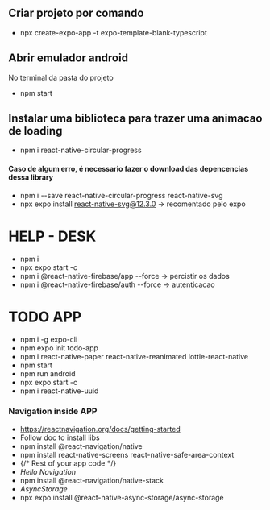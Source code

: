 ## Criar projeto por comando
- npx create-expo-app -t expo-template-blank-typescript

## Abrir emulador android
No terminal da pasta do projeto
- npm start

## Instalar uma biblioteca para trazer uma animacao de loading
- npm i react-native-circular-progress
#### Caso de algum erro, é necessario fazer o download das depencencias dessa library
- npm i --save react-native-circular-progress react-native-svg
- npx expo install react-native-svg@12.3.0 -> recomentado pelo expo

# HELP - DESK
- npm i
- npx expo start -c
- npm i @react-native-firebase/app --force -> percistir os dados
- npm i @react-native-firebase/auth --force -> autenticacao

# TODO APP
- npm i -g expo-cli
- npm expo init todo-app
- npm i react-native-paper react-native-reanimated lottie-react-native
- npm start
- npm run android
- npx expo start -c
- npm i react-native-uuid
### Navigation inside APP
- https://reactnavigation.org/docs/getting-started
- Follow doc to install libs
- npm install @react-navigation/native
- npm install react-native-screens react-native-safe-area-context
- <NavigationContainer>{/* Rest of your app code */}</NavigationContainer>
- *Hello Navigation*
- npm install @react-navigation/native-stack
- *AsyncStorage*
- npx expo install @react-native-async-storage/async-storage
